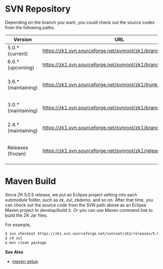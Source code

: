 # SVN Repository

Depending on the branch you want, you could check out the source codes
from the following paths.

| Version              | URL                                                              | Description                                                                                                                                                                                               |
|----------------------|------------------------------------------------------------------|-----------------------------------------------------------------------------------------------------------------------------------------------------------------------------------------------------------|
| 5.0.\* (current)     | <https://zk1.svn.sourceforge.net/svnroot/zk1/branches/5.0/>      | The 5.0 branch. It is the working repository for the most up-to-date source codes for current ZK 5                                                                                                        |
| 6.0.\* (upcoming)    | <https://zk1.svn.sourceforge.net/svnroot/zk1/branches/6.0/>      | The 6.0 branch. It is the working repository for the most up-to-date source codes for upcoming ZK 6                                                                                                       |
| 3.6.\* (maintaining) | <https://zk1.svn.sourceforge.net/svnroot/zk1/trunk/>             | The 3.6 branch. It is the working repository for the most up-to-date source codes for maintaining ZK 3.6. Though it is named *trunk*, it is used only for the 3.6 branch now.                             |
| 3.0.\* (maintaining) | <https://zk1.svn.sourceforge.net/svnroot/zk1/branches/3.0/>      | The 3.0 branch. It is the working repository for the most up-to-date source codes for maintaining ZK 3.0                                                                                                  |
| 2.4.\* (maintaining) | <https://zk1.svn.sourceforge.net/svnroot/zk1/branches/2.4/>      | The 2.4 branch. It is the working repository for the most up-to-date source codes for maintaining ZK 2.4                                                                                                  |
| Releases (frozen)    | https://zk1.svn.sourceforge.net/svnroot/zk1/releases/*x*.*y*.*z* | The releases. We won't change the code in this repository. The URL depends on the version you want to check out. For a complete list, please visit <http://zk1.svn.sourceforge.net/viewvc/zk1/releases/>. |

# Maven Build

Since ZK 5.0.5 release, we put an Eclipse project setting into each
submodule folder, such as *zk*, *zul*, *zkdemo*, and so on. After that
time, you can check out the source code from the SVN path above as an
Eclipse Maven project to develop/build it. Or you can use Maven command
line to build the ZK Jar files.

For example,

```bash
$ svn checkout https://zk1.svn.sourceforge.net/svnroot/zk1/releases/5.0.5/zul zul
$ cd zul
$ mvn clean package
```

**See Also**

- [maven setup]({{site.baseurl}}/zk_installation_guide/maven_setup)
